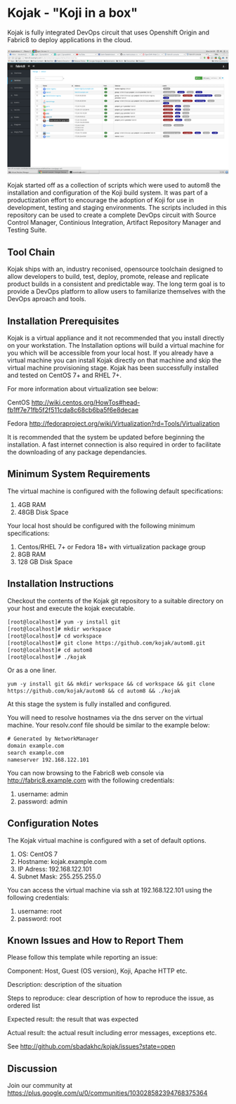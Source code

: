Kojak - "Koji in a box"
=======================

Kojak is fully integrated DevOps circuit that uses Openshift Origin and Fabric8 to deploy applications in the cloud.

![GitHub Logo](/slides/00.png)

Kojak started off as a collection of scripts which were used to autom8 the installation and configuration of the Koji build system. It was part of a productization effort to encourage the adoption of Koji for use in development, testing and staging environments.  The scripts included in this repository can be used to create a complete DevOps circuit with Source Control Manager, Continious Integration, Artifact Repository Manager and Testing Suite.
 
Tool Chain
----------

Kojak ships with an, industry reconised, opensource toolchain designed to allow developers to build, test, deploy, promote, release and replicate product builds in a consistent and predictable way.  The long term goal is to provide a DevOps platform to allow users to familiarize themselves with the DevOps aproach and tools.   

Installation Prerequisites
---------------------------

Kojak is a virtual appliance and it not recommended that you install directly on your workstation.  The Installation options will build a virtual machine for you which will be accessible from your local host.  If you already have a virtual machine you can install Kojak directly on that machine and skip the virtual machine provisioning stage.  Kojak has been successfully installed and tested on CentOS 7+ and RHEL 7+.

For more information about virtualization see below:

CentOS http://wiki.centos.org/HowTos#head-fb1ff7e71fb5f2f511cda8c68cb6ba5f6e8decae 

Fedora http://fedoraproject.org/wiki/Virtualization?rd=Tools/Virtualization

It is recommended that the system be updated before beginning the installation.  A fast internet connection is also required in order to facilitate the downloading of any package dependancies.

Minimum System Requirements
--------------------------- 

The virtual machine is configured with the following default specifications:

1. 4GB RAM
2. 48GB Disk Space

Your local host should be configured with the following minimum specifications:

1. Centos/RHEL 7+ or Fedora 18+ with virtualization package group
2. 8GB RAM
3. 128 GB Disk Space 

Installation Instructions
------------------------

Checkout the contents of the Kojak git repository to a suitable directory on your host and execute the kojak executable.
```
[root@localhost]# yum -y install git
[root@localhost]# mkdir workspace
[root@localhost]# cd workspace 
[root@localhost]# git clone https://github.com/kojak/autom8.git
[root@localhost]# cd autom8
[root@localhost]# ./kojak
```
Or as a one liner.
```
yum -y install git && mkdir workspace && cd workspace && git clone https://github.com/kojak/autom8 && cd autom8 && ./kojak
```

At this stage the system is fully installed and configured.  

You will need to resolve hostnames via the dns server on the virtual machine.  Your resolv.conf file should be similar to the example below:
```
# Generated by NetworkManager
domain example.com
search example.com
nameserver 192.168.122.101
```

You can now browsing to the Fabric8 web console via http://fabric8.example.com with the following credentials:
1. username: admin
2. password: admin


Configuration Notes
-------------------
The Kojak virtual machine is configured with a set of default options.  

1. OS: CentOS 7
2. Hostname: kojak.example.com
3. IP Adress: 192.168.122.101
4. Subnet Mask: 255.255.255.0

You can access the virtual machine via ssh at 192.168.122.101 using the following credentials:

1. username: root
2. password: root

Known Issues and How to Report Them
-----------------------------------

Please follow this template while reporting an issue:

Component: Host, Guest (OS version), Koji, Apache HTTP etc.

Description: description of the situation 

Steps to reproduce: clear description of how to reproduce the issue, as ordered list

Expected result: the result that was expected

Actual result: the actual result including error messages, exceptions etc.

See http://github.com/sbadakhc/kojak/issues?state=open

Discussion
----------

Join our community at https://plus.google.com/u/0/communities/103028582394768375364

